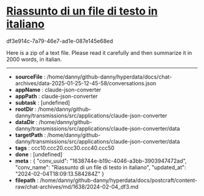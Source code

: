 # [Riassunto di un file di testo in italiano](https://claude.ai/chat/1638744e-b19c-4046-a3bb-3903947472ad)

df3e914c-7a79-46e7-ad1e-087e145e68ed

Here is a zip of a text file. Please read it carefully and then summarize it in 2000 words, in italian.

---

* **sourceFile** : /home/danny/github-danny/hyperdata/docs/chat-archives/data-2025-01-25-12-45-58/conversations.json
* **appName** : claude-json-converter
* **appPath** : claude-json-converter
* **subtask** : [undefined]
* **rootDir** : /home/danny/github-danny/transmissions/src/applications/claude-json-converter
* **dataDir** : /home/danny/github-danny/transmissions/src/applications/claude-json-converter/data
* **targetPath** : /home/danny/github-danny/transmissions/src/applications/claude-json-converter/data
* **tags** : ccc10.ccc20.ccc30.ccc40.ccc50
* **done** : [undefined]
* **meta** : {
  "conv_uuid": "1638744e-b19c-4046-a3bb-3903947472ad",
  "conv_name": "Riassunto di un file di testo in italiano",
  "updated_at": "2024-02-04T18:09:13.584284Z"
}
* **filepath** : /home/danny/github-danny/hyperdata/docs/postcraft/content-raw/chat-archives/md/1638/2024-02-04_df3.md